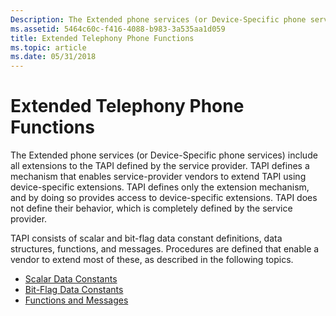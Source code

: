 ```yaml
---
Description: The Extended phone services (or Device-Specific phone services) include all extensions to the TAPI defined by the service provider.
ms.assetid: 5464c60c-f416-4088-b983-3a535aa1d059
title: Extended Telephony Phone Functions
ms.topic: article
ms.date: 05/31/2018
---
```


# Extended Telephony Phone Functions

The Extended phone services (or Device-Specific phone services) include all extensions to the TAPI defined by the service provider. TAPI defines a mechanism that enables service-provider vendors to extend TAPI using device-specific extensions. TAPI defines only the extension mechanism, and by doing so provides access to device-specific extensions. TAPI does not define their behavior, which is completely defined by the service provider.

TAPI consists of scalar and bit-flag data constant definitions, data structures, functions, and messages. Procedures are defined that enable a vendor to extend most of these, as described in the following topics.

-   [Scalar Data Constants](scalar-data-constants.md)
-   [Bit-Flag Data Constants](bit-flag-data-constants.md)
-   [Functions and Messages](functions-and-messages.md)

 

 




